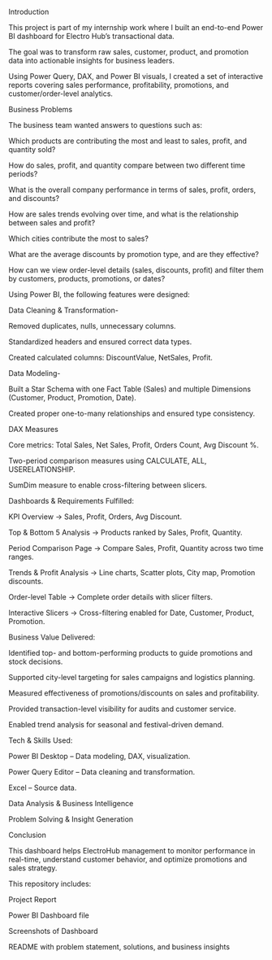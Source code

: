 Introduction

This project is part of my internship work where I built an end-to-end Power BI dashboard for Electro Hub’s transactional data.

The goal was to transform raw sales, customer, product, and promotion data into actionable insights for business leaders.

Using Power Query, DAX, and Power BI visuals, I created a set of interactive reports covering sales performance, profitability, promotions, and customer/order-level analytics.

Business Problems

The business team wanted answers to questions such as:

Which products are contributing the most and least to sales, profit, and quantity sold?

How do sales, profit, and quantity compare between two different time periods?

What is the overall company performance in terms of sales, profit, orders, and discounts?

How are sales trends evolving over time, and what is the relationship between sales and profit?

Which cities contribute the most to sales?

What are the average discounts by promotion type, and are they effective?

How can we view order-level details (sales, discounts, profit) and filter them by customers, products, promotions, or dates?


Using Power BI, the following features were designed:

Data Cleaning & Transformation-

Removed duplicates, nulls, unnecessary columns.

Standardized headers and ensured correct data types.

Created calculated columns: DiscountValue, NetSales, Profit.


Data Modeling-

Built a Star Schema with one Fact Table (Sales) and multiple Dimensions (Customer, Product, Promotion, Date).

Created proper one-to-many relationships and ensured type consistency.


DAX Measures

Core metrics: Total Sales, Net Sales, Profit, Orders Count, Avg Discount %.

Two-period comparison measures using CALCULATE, ALL, USERELATIONSHIP.

SumDim measure to enable cross-filtering between slicers.


Dashboards & Requirements Fulfilled:

KPI Overview → Sales, Profit, Orders, Avg Discount.

Top & Bottom 5 Analysis → Products ranked by Sales, Profit, Quantity.

Period Comparison Page → Compare Sales, Profit, Quantity across two time ranges.

Trends & Profit Analysis → Line charts, Scatter plots, City map, Promotion discounts.

Order-level Table → Complete order details with slicer filters.

Interactive Slicers → Cross-filtering enabled for Date, Customer, Product, Promotion.


Business Value Delivered:

Identified top- and bottom-performing products to guide promotions and stock decisions.

Supported city-level targeting for sales campaigns and logistics planning.

Measured effectiveness of promotions/discounts on sales and profitability.

Provided transaction-level visibility for audits and customer service.

Enabled trend analysis for seasonal and festival-driven demand.


Tech & Skills Used:

Power BI Desktop – Data modeling, DAX, visualization.

Power Query Editor – Data cleaning and transformation.

Excel – Source data.

Data Analysis & Business Intelligence

Problem Solving & Insight Generation


Conclusion

This dashboard helps ElectroHub management to monitor performance in real-time, understand customer behavior, and optimize promotions and sales strategy.


This repository includes:

Project Report

Power BI Dashboard file

Screenshots of Dashboard

README with problem statement, solutions, and business insights
